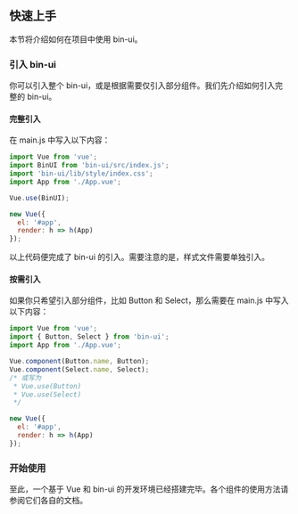## 快速上手

本节将介绍如何在项目中使用 bin-ui。

### 引入 bin-ui

你可以引入整个 bin-ui，或是根据需要仅引入部分组件。我们先介绍如何引入完整的 bin-ui。

#### 完整引入

在 main.js 中写入以下内容：

```javascript
import Vue from 'vue';
import BinUI from 'bin-ui/src/index.js';
import 'bin-ui/lib/style/index.css';
import App from './App.vue';

Vue.use(BinUI);

new Vue({
  el: '#app',
  render: h => h(App)
});
```

以上代码便完成了 bin-ui 的引入。需要注意的是，样式文件需要单独引入。

#### 按需引入

如果你只希望引入部分组件，比如 Button 和 Select，那么需要在 main.js 中写入以下内容：

```javascript
import Vue from 'vue';
import { Button, Select } from 'bin-ui';
import App from './App.vue';

Vue.component(Button.name, Button);
Vue.component(Select.name, Select);
/* 或写为
 * Vue.use(Button)
 * Vue.use(Select)
 */

new Vue({
  el: '#app',
  render: h => h(App)
});
```

### 开始使用

至此，一个基于 Vue 和 bin-ui 的开发环境已经搭建完毕。各个组件的使用方法请参阅它们各自的文档。

